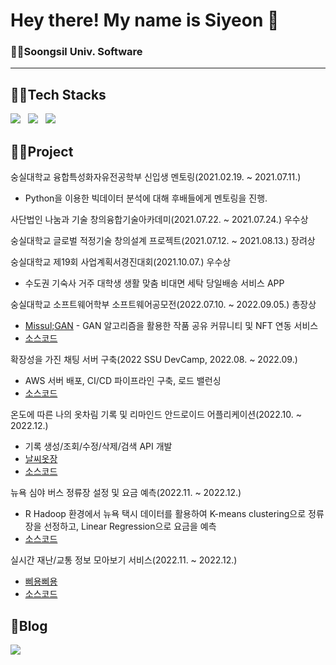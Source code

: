 # Hey there! My name is Siyeon 👋
### 👩‍🎓Soongsil Univ. Software
---
## 👩‍💻Tech Stacks
<p>
  <img src="https://img.shields.io/badge/Python-3670A0?style=for-the-social&logo=python&logoColor=ffdd54"> &nbsp
  <img src="https://img.shields.io/badge/Java-007396?style=for-the-social&logo=java&logoColor=white"> &nbsp
  <img src="https://img.shields.io/badge/SpringBoot-6DB33F?style=for-the-social&logo=Spring&logoColor=white"> &nbsp

</p>

## 👩‍🎓Project
숭실대학교 융합특성화자유전공학부 신입생 멘토링(2021.02.19. ~ 2021.07.11.)
- Python을 이용한 빅데이터 분석에 대해 후배들에게 멘토링을 진행.

사단법인 나눔과 기술 창의융합기술아카데미(2021.07.22. ~ 2021.07.24.) 우수상

숭실대학교 글로벌 적정기술 창의설계 프로젝트(2021.07.12. ~ 2021.08.13.) 장려상

숭실대학교 제19회 사업계획서경진대회(2021.10.07.) 우수상
- 수도권 기숙사 거주 대학생 생활 맞춤 비대면 세탁 당일배송 서비스 APP

숭실대학교 소프트웨어학부 소프트웨어공모전(2022.07.10. ~ 2022.09.05.) 총장상
- [Missul;GAN](https://github.com/MISSUL-GAN) - GAN 알고리즘을 활용한 작품 공유 커뮤니티 및 NFT 연동 서비스
- [소스코드](https://github.com/MISSUL-GAN/GAN_Back)

확장성을 가진 채팅 서버 구축(2022 SSU DevCamp, 2022.08. ~ 2022.09.)
- AWS 서버 배포, CI/CD 파이프라인 구축, 로드 밸런싱
- [소스코드](https://github.com/Soongsil-Developers/22sdc-1st-extendable-chatting-be)

온도에 따른 나의 옷차림 기록 및 리마인드 안드로이드 어플리케이션(2022.10. ~ 2022.12.)
- 기록 생성/조회/수정/삭제/검색 API 개발
- [날씨옷장](https://github.com/OpenSource22-2)
- [소스코드](https://github.com/OpenSource22-2/WeatherCloset-Server)

뉴욕 심야 버스 정류장 설정 및 요금 예측(2022.11. ~ 2022.12.)
- R Hadoop 환경에서 뉴욕 택시 데이터를 활용하여 K-means clustering으로 정류장을 선정하고, Linear Regression으로 요금을 예측
- [소스코드](https://github.com/siyeonSon/NYC-Taxi)

실시간 재난/교통 정보 모아보기 서비스(2022.11. ~ 2022.12.)
- [삐용삐용](https://github.com/bbiyongbbiyong)
- [소스코드](https://github.com/bbiyongbbiyong/bbiyong-server)


## 📃Blog
<a href="https://velog.io/@sians0209"><img src="https://img.shields.io/badge/velog-%20C997.svg?style=for-the-social&logo=velog&logoColor=white&link=https://velog.io/@sians0209"/></a>
